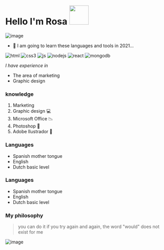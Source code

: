 # Hello I'm Rosa <img src= "https://media.giphy.com/media/mGcNjsfWAjY5AEZNw6/giphy.gif" width="60">

![image](https://user-images.githubusercontent.com/78501106/114368749-ffd07180-9b7d-11eb-8d61-bfc1834b973d.png)


- 🔭 I am going to learn these languages and tools in 2021...  

![html](https://img.shields.io/badge/html5%20-%23E34F26.svg?&style=for-the-badge&logo=html5&logoColor=white)
![css3](https://img.shields.io/badge/css3%20-%231572B6.svg?&style=for-the-badge&logo=css3&logoColor=white)
![js](https://img.shields.io/badge/javascript%20-%23323330.svg?&style=for-the-badge&logo=javascript&logoColor=%23F7DF1E)
![nodejs](https://img.shields.io/badge/node.js%20-%2343853D.svg?&style=for-the-badge&logo=node.js&logoColor=white)
![react](https://img.shields.io/badge/react%20-%2320232a.svg?&style=for-the-badge&logo=react&logoColor=%2361DAFB)
![mongodb](https://img.shields.io/badge/MongoDB-%234ea94b.svg?&style=for-the-badge&logo=mongodb&logoColor=white)

*I have experience in* 
- The area of marketing 
- Graphic design

### knowledge
1. Marketing 
2. Graphic design :computer:
3. Microsoft Office :chart_with_downwards_trend:
4. Photoshop :memo:
5. Adobe Ilustrador :memo:


### Languages
- Spanish mother tongue 
- English
- Dutch basic level

### Languages
- Spanish mother tongue 
- English
- Dutch basic level

### My philosophy
>you can do it if you try again and again, the word "would" does not exist for me

![image](https://user-images.githubusercontent.com/78501106/114369680-ebd93f80-9b7e-11eb-87fe-bcd0b9fa6a2f.png)
